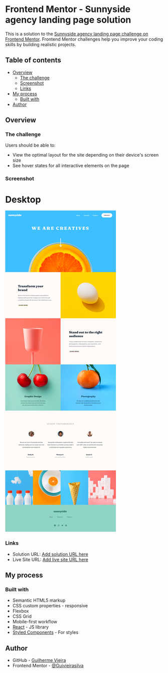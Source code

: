 # Frontend Mentor - Sunnyside agency landing page solution

This is a solution to the [Sunnyside agency landing page challenge on Frontend Mentor](https://www.frontendmentor.io/challenges/sunnyside-agency-landing-page-7yVs3B6ef). Frontend Mentor challenges help you improve your coding skills by building realistic projects.

## Table of contents

- [Overview](#overview)
  - [The challenge](#the-challenge)
  - [Screenshot](#screenshot)
  - [Links](#links)
- [My process](#my-process)
  - [Built with](#built-with)
- [Author](#author)


## Overview

### The challenge

Users should be able to:

- View the optimal layout for the site depending on their device's screen size
- See hover states for all interactive elements on the page

### Screenshot

# Desktop

![DESKTOP](./design/desktop-design.jpg)

### Links

- Solution URL: [Add solution URL here](https://github.com/Guivieirasilva/sunnyside-agency-landing-page)
- Live Site URL: [Add live site URL here](https://sunnysideservices-by-gui.netlify.app/)

## My process

### Built with

- Semantic HTML5 markup
- CSS custom properties - responsive
- Flexbox
- CSS Grid
- Mobile-first workflow
- [React](https://reactjs.org/) - JS library
- [Styled Components](https://styled-components.com/) - For styles


## Author

- GitHub - [Guilherme Vieira](https://github.com/Guivieirasilva)
- Frontend Mentor - [@Guivieirasilva](https://www.frontendmentor.io/profile/Guivieirasilva)



